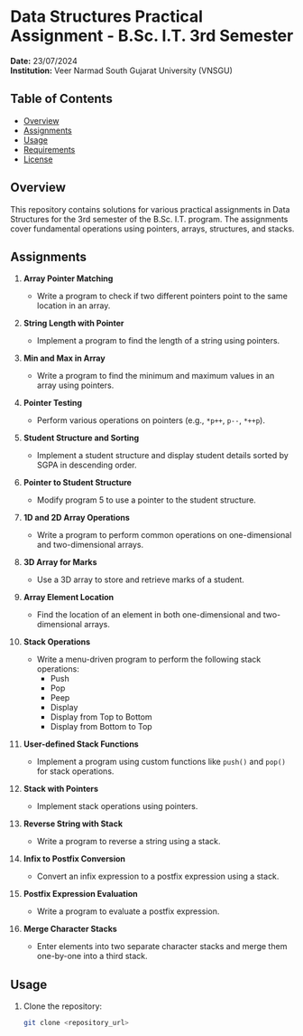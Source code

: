 # Data Structures Practical Assignment - B.Sc. I.T. 3rd Semester

**Date:** 23/07/2024  
**Institution:** Veer Narmad South Gujarat University (VNSGU)

## Table of Contents
- [Overview](#overview)
- [Assignments](#assignments)
- [Usage](#usage)
- [Requirements](#requirements)
- [License](#license)

## Overview

This repository contains solutions for various practical assignments in Data Structures for the 3rd semester of the B.Sc. I.T. program. The assignments cover fundamental operations using pointers, arrays, structures, and stacks.

## Assignments

1. **Array Pointer Matching**  
   - Write a program to check if two different pointers point to the same location in an array.

2. **String Length with Pointer**  
   - Implement a program to find the length of a string using pointers.

3. **Min and Max in Array**  
   - Write a program to find the minimum and maximum values in an array using pointers.

4. **Pointer Testing**  
   - Perform various operations on pointers (e.g., `*p++`, `p--`, `*++p`).

5. **Student Structure and Sorting**  
   - Implement a student structure and display student details sorted by SGPA in descending order.

6. **Pointer to Student Structure**  
   - Modify program 5 to use a pointer to the student structure.

7. **1D and 2D Array Operations**  
   - Write a program to perform common operations on one-dimensional and two-dimensional arrays.

8. **3D Array for Marks**  
   - Use a 3D array to store and retrieve marks of a student.

9. **Array Element Location**  
   - Find the location of an element in both one-dimensional and two-dimensional arrays.

10. **Stack Operations**  
    - Write a menu-driven program to perform the following stack operations:
      - Push
      - Pop
      - Peep
      - Display
      - Display from Top to Bottom
      - Display from Bottom to Top

11. **User-defined Stack Functions**  
    - Implement a program using custom functions like `push()` and `pop()` for stack operations.

12. **Stack with Pointers**  
    - Implement stack operations using pointers.

13. **Reverse String with Stack**  
    - Write a program to reverse a string using a stack.

14. **Infix to Postfix Conversion**  
    - Convert an infix expression to a postfix expression using a stack.

15. **Postfix Expression Evaluation**  
    - Write a program to evaluate a postfix expression.

16. **Merge Character Stacks**  
    - Enter elements into two separate character stacks and merge them one-by-one into a third stack.

## Usage

1. Clone the repository:
   ```bash
   git clone <repository_url>
